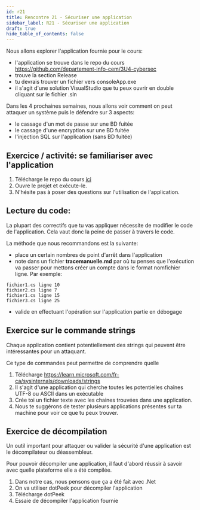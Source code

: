 ```yaml
---
id: r21
title: Rencontre 21 - Sécuriser une application
sidebar_label: R21 - Sécuriser une application
draft: true
hide_table_of_contents: false
---
```


Nous allons explorer l'application fournie pour le cours:
- l'application se trouve dans le repo du cours https://github.com/departement-info-cem/3U4-cybersec
- trouve la section Release 
- tu devrais trouver un fichier vers consoleApp.exe
- il s'agit d'une solution VisualStudio que tu peux ouvrir en double cliquant sur le fichier .sln

Dans les 4 prochaines semaines, nous allons voir comment on peut attaquer un système puis le défendre sur 3 aspects:
- le cassage d'un mot de passe sur une BD fuitée
- le cassage d'une encryption sur une BD fuitée
- l'injection SQL sur l'application (sans BD fuitée)

## Exercice / activité: se familiariser avec l'application

1. Télécharge le repo du cours [ici](https://github.com/departement-info-cem/3U4-cybersec/archive/refs/heads/main.zip)
2. Ouvre le projet et exécute-le.
3. N'hésite pas à poser des questions sur l'utilisation de l'application.

## Lecture du code:

La plupart des correctifs que tu vas appliquer nécessite de modifier le code de l'application. 
Cela vaut donc la peine de passer à travers le code. 

La méthode que nous recommandons est la suivante:
- place un certain nombres de point d'arrêt dans l'application
- note dans un fichier **tracemanuelle.md** par où tu penses que l'exécution va passer pour mettons créer un compte 
dans le format nomfichier ligne. Par exemple:
```text
fichier1.cs ligne 10
fichier2.cs ligne 7
fichier1.cs ligne 15
fichier3.cs ligne 25
```
- valide en effectuant l'opération sur l'application partie en débogage

## Exercice sur le commande strings

Chaque application contient potentiellement des strings qui peuvent être intéressantes pour un attaquant.

Ce type de commandes peut permettre de comprendre quelle 

1. Télécharge https://learn.microsoft.com/fr-ca/sysinternals/downloads/strings
2. Il s'agit d'une application qui cherche toutes les potentielles chaînes UTF-8 ou ASCII dans un exécutable
3. Crée toi un fichier texte avec les chaines trouvées dans une application.
4. Nous te suggérons de tester plusieurs applications présentes sur ta machine pour voir ce que tu peux trouver.

## Exercice de décompilation

Un outil important pour attaquer ou valider la sécurité d'une application est le décompilateur ou déassembleur.

Pour pouvoir décompiler une application, il faut d'abord réussir à savoir avec quelle plateforme elle a été compilée.

1. Dans notre cas, nous pensons que ça a été fait avec .Net
2. On va utiliser dotPeek pour décompiler l'application
3. Télécharge dotPeek 
4. Essaie de décompiler l'application fournie



